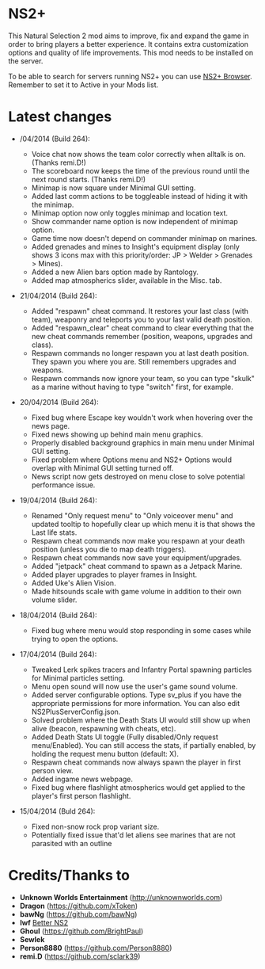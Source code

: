 ﻿NS2+
==========

This Natural Selection 2 mod aims to improve, fix and expand the game in order to bring players a better experience. It contains extra customization options and quality of life improvements. This mod needs to be installed on the server.

To be able to search for servers running NS2+ you can use [NS2+ Browser](http://steamcommunity.com/sharedfiles/filedetails/?id=236685163). Remember to set it to Active in your Mods list.

Latest changes
==============
- /04/2014 (Build 264):
	- Voice chat now shows the team color correctly when alltalk is on. (Thanks remi.D!)
	- The scoreboard now keeps the time of the previous round until the next round starts. (Thanks remi.D!)
	- Minimap is now square under Minimal GUI setting.
	- Added last comm actions to be toggleable instead of hiding it with the minimap.
	- Minimap option now only toggles minimap and location text.
	- Show commander name option is now independent of minimap option.
	- Game time now doesn't depend on commander minimap on marines.
	- Added grenades and mines to Insight's equipment display (only shows 3 icons max with this priority/order: JP > Welder > Grenades > Mines).
	- Added a new Alien bars option made by Rantology.
	- Added map atmospherics slider, available in the Misc. tab.

- 21/04/2014 (Build 264):
	- Added "respawn" cheat command. It restores your last class (with team), weaponry and teleports you to your last valid death position.
	- Added "respawn_clear" cheat command to clear everything that the new cheat commands remember (position, weapons, upgrades and class).
	- Respawn commands no longer respawn you at last death position. They spawn you where you are. Still remembers upgrades and weapons.
	- Respawn commands now ignore your team, so you can type "skulk" as a marine without having to type "switch" first, for example.

- 20/04/2014 (Build 264):
	- Fixed bug where Escape key wouldn't work when hovering over the news page.
	- Fixed news showing up behind main menu graphics.
	- Properly disabled background graphics in main menu under Minimal GUI setting.
	- Fixed problem where Options menu and NS2+ Options would overlap with Minimal GUI setting turned off.
	- News script now gets destroyed on menu close to solve potential performance issue.
	
- 19/04/2014 (Build 264):
	- Renamed "Only request menu" to "Only voiceover menu" and updated tooltip to hopefully clear up which menu it is that shows the Last life stats.
	- Respawn cheat commands now make you respawn at your death position (unless you die to map death triggers).
	- Respawn cheat commands now save your equipment/upgrades.
	- Added "jetpack" cheat command to spawn as a Jetpack Marine.
	- Added player upgrades to player frames in Insight.
	- Added Uke's Alien Vision.
	- Made hitsounds scale with game volume in addition to their own volume slider.

- 18/04/2014 (Build 264):
	- Fixed bug where menu would stop responding in some cases while trying to open the options.

- 17/04/2014 (Build 264):
	- Tweaked Lerk spikes tracers and Infantry Portal spawning particles for Minimal particles setting.
	- Menu open sound will now use the user's game sound volume.
	- Added server configurable options. Type sv_plus if you have the appropriate permissions for more information. You can also edit NS2PlusServerConfig.json.
	- Solved problem where the Death Stats UI would still show up when alive (beacon, respawning with cheats, etc).
	- Added Death Stats UI toggle (Fully disabled/Only request menu/Enabled). You can still access the stats, if partially enabled, by holding the request menu button (default: X).
	- Respawn cheat commands now always spawn the player in first person view.
	- Added ingame news webpage.
	- Fixed bug where flashlight atmospherics would get applied to the player's first person flashlight.

- 15/04/2014 (Buld 264):
	- Fixed non-snow rock prop variant size.
	- Potentially fixed issue that'd let aliens see marines that are not parasited with an outline

Credits/Thanks to
=================
- **Unknown Worlds Entertainment** (http://unknownworlds.com)
- **Dragon** (https://github.com/xToken)
- **bawNg** (https://github.com/bawNg)
- **lwf** [Better NS2](http://steamcommunity.com/sharedfiles/filedetails/?id=113116595)
- **Ghoul** (https://github.com/BrightPaul)
- **Sewlek**
- **Person8880** (https://github.com/Person8880)
- **remi.D** (https://github.com/sclark39)
